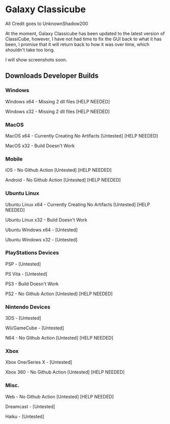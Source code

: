 # Galaxy Classicube
All Credit goes to UnknownShadow200

At the moment, Galaxy Classicube has been updated to the latest version of ClassiCube, however, I have not had time to fix the GUI back to what it has been, I promise that it will return back to how it was over time, which shouldn't take too long.

I will show screenshots soon.

## Downloads Developer Builds

### Windows
Windows x64 - Missing 2 dll files [HELP NEEDED]

Windows x32 - Missing 2 dll files [HELP NEEDED]

### MacOS
MacOS x64 - Currently Creating No Artifacts [Untested] [HELP NEEDED]

MacOS x32 - Build Doesn't Work

### Mobile
iOS - No Github Action [Untested] [HELP NEEDED]

Android - No Github Action [Untested] [HELP NEEDED]

### Ubuntu Linux
Ubuntu Linux x64 - Currently Creating No Artifacts [Untested] [HELP NEEDED]

Ubuntu Linux x32 - Build Doesn't Work

Ubuntu Windows x64 - [Untested]

Ubuntu Windows x32 - [Untested]

### PlayStations Devices
PSP - [Untested]

PS Vita - [Untested]

PS3 - Build Doesn't Work

PS2 - No Github Action [Untested] [HELP NEEDED]

### Nintendo Devices
3DS - [Untested]

Wii/GameCube - [Untested]

N64 - No Github Action [Untested] [HELP NEEDED]

### Xbox
Xbox One/Series X - [Untested]

Xbox 360 - No Github Action [Untested] [HELP NEEDED]

### Misc.
Web - No Github Action [Untested] [HELP NEEDED]

Dreamcast - [Untested]

Haiku - [Untested]